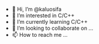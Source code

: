 - 👋 Hi, I’m @kaluosifa
- 👀 I’m interested in C/C++
- 🌱 I’m currently learning C/C++
- 💞️ I’m looking to collaborate on ...
- 📫 How to reach me ...

<!---
kaluosifa/kaluosifa is a ✨ special ✨ repository because its `README.md` (this file) appears on your GitHub profile.
You can click the Preview link to take a look at your changes.
--->
